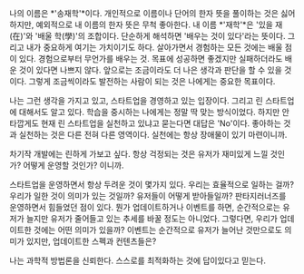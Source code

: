  나의 이름은 *'송재학'*이다. 개인적으로 이름이나 단어의 한자 뜻을 풀이하는 것은 싫어하지만, 예외적으로 내 이름의 한자 뜻은 무척 좋아한다. 내 이름 *'재학'*은 '있을 재(在)'와 '배울 학(學)'의 조합이다. 단순하게 해석하면 '배우는 것이 있다'라는 뜻이다. 그리고 내가 중요하게 여기는 가치이기도 하다. 살아가면서 경험하는 모든 것에는 배울 점이 있다. 경험으로부터 무언가를 배우는 것. 목표에 성공하면 좋겠지만 실패하더라도 배운 것이 있다면 나쁘지 않다. 앞으로는 조금이라도 더 나은 생각과 판단을 할 수 있을 것이다. 그렇게 조금씩이라도 발전하는 사람이 되는 것은 나에게는 중요한 목표이다.

 나는 그런 생각을 가지고 있고, 스타트업을 경영하고 있는 입장이다. 그리고 린 스타트업에 대해서도 알고 있다. 학습을 중시하는 나에게는 정말 딱 맞는 방식이었다. 하지만 안타깝게도 현재 린 스타트업을 실천하고 있냐고 묻는다면 대답은 'No'이다. 좋아하는 것과 실천하는 것은 다른 전혀 다른 영역이다. 실천에는 항상 장애물이 있기 마련이니까.


 차기작 개발에는 린하게 가보고 싶다. 항상 걱정되는 것은 유저가 재미있게 느낄 것인가? 어떻게 운영할 것인가? 이니까.


  스타트업을 운영하면서 항상 두려운 것이 몇가지 있다. 우리는 효율적으로 일하는 걸까? 우리가 일한 것이 의미가 있는 것일까? 유저들이 어떻게 받아들일까? 판타지러너즈를 운영하면서 힘들었던 점이 있다. 뭔가 업데이트하거나 이벤트를 하면, 순간적으로는 유저가 늘지만 유저가 줄어들고 있는 추세를 바꿀 정도는 아니었다. 그렇다면, 우리가 업데이트한 것에는 어떤 의미가 있을까? 이벤트는 순간적으로 유저가 늘어난 것만으로도 의미가 있지만, 업데이트한 스펙과 컨텐츠들은?


 나는 과학적 방법론을 신뢰한다. 스스로를 최적화하는 것에 답이있다고 믿는다.
